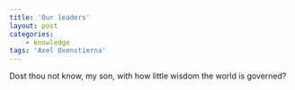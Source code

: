 ```yaml
---
title: 'Our leaders'
layout: post
categories:
    - knowledge
tags: 'Axel Oxenstierna'
---
```


Dost thou not know, my son, with how little wisdom the world is governed?